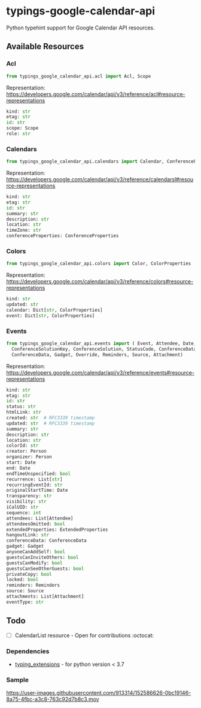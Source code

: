# typings-google-calendar-api
Python typehint support for Google Calendar API resources.

## Available Resources

### Acl

```python
from typings_google_calendar_api.acl import Acl, Scope
```

Representation: https://developers.google.com/calendar/api/v3/reference/acl#resource-representations

```python
kind: str
etag: str
id: str
scope: Scope
role: str
```

### Calendars

```python
from typings_google_calendar_api.calendars import Calendar, ConferenceProperties
```

Representation: https://developers.google.com/calendar/api/v3/reference/calendarsl#resource-representations

```python
kind: str
etag: str
id: str
summary: str
description: str
location: str
timeZone: str
conferenceProperties: ConferenceProperties
```

### Colors

```python
from typings_google_calendar_api.colors import Color, ColorProperties
```

Representation: https://developers.google.com/calendar/api/v3/reference/colors#resource-representations

```python
kind: str
updated: str
calendar: Dict[str, ColorProperties]
event: Dict[str, ColorProperties]
```


### Events

```python
from typings_google_calendar_api.events import ( Event, Attendee, Date, Person, ExtendedProperties, 
  ConferenceSolutionKey, ConferenceSolution, StatusCode, ConferenceDataCreateRequest, EntryPoint, 
  ConferenceData, Gadget, Override, Reminders, Source, Attachment)
```

Representation: https://developers.google.com/calendar/api/v3/reference/events#resource-representations

```python
kind: str
etag: str
id: str
status: str
htmlLink: str
created: str  # RFC3339 timestamp
updated: str  # RFC3339 timestamp
summary: str
description: str
location: str
colorId: str
creator: Person
organizer: Person
start: Date
end: Date
endTimeUnspecified: bool
recurrence: List[str]
recurringEventId: str
originalStartTime: Date
transparency: str
visibility: str
iCalUID: str
sequence: int
attendees: List[Attendee]
attendeesOmitted: bool
extendedProperties: ExtendedProperties
hangoutLink: str
conferenceData: ConferenceData
gadget: Gadget
anyoneCanAddSelf: bool
guestsCanInviteOthers: bool
guestsCanModify: bool
guestsCanSeeOtherGuests: bool
privateCopy: bool
locked: bool
reminders: Reminders
source: Source
attachments: List[Attachment]
eventType: str
```

## Todo

- [ ] CalendarList resource - Open for contributions :octocat:

### Dependencies

  - [typing_extensions](https://pypi.org/project/typing-extensions/) - for python version < 3.7

### Sample



https://user-images.githubusercontent.com/913314/152586626-0bc19146-8a75-4fbc-a3c8-763c92d7b8c3.mov



